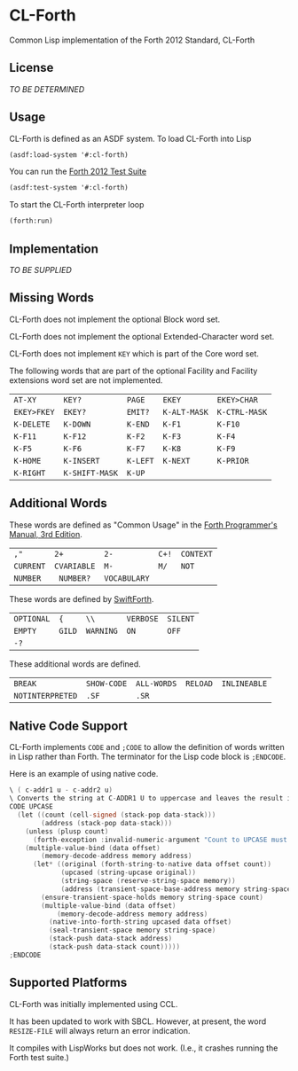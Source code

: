 # CL-Forth

Common Lisp implementation of the Forth 2012 Standard, CL-Forth


## License

_TO BE DETERMINED_


## Usage

CL-Forth is defined as an ASDF system. To load CL-Forth into Lisp

``` lisp
(asdf:load-system '#:cl-forth)
```

You can run the [Forth 2012 Test Suite](https://github.com/gerryjackson/forth2012-test-suite.git)

``` lisp
(asdf:test-system '#:cl-forth)
```

To start the CL-Forth interpreter loop

``` lisp
(forth:run)
```


## Implementation

_TO BE SUPPLIED_



## Missing Words

CL-Forth does not implement the optional Block word set.

CL-Forth does not implement the optional Extended-Character word set.

CL-Forth does not implement `KEY` which is part of the Core word set.

The following words that are part of the optional Facility and Facility extensions word set are not implemented.

| | | | | |
| --- | --- | --- | --- | --- |
| `AT-XY` | `KEY?` | `PAGE` | `EKEY` | `EKEY>CHAR` |
| `EKEY>FKEY` | `EKEY?` | `EMIT?` | `K-ALT-MASK` | `K-CTRL-MASK` |
| `K-DELETE` | `K-DOWN` | `K-END` | `K-F1` | `K-F10` |
| `K-F11` | `K-F12` | `K-F2` | `K-F3` | `K-F4` |
| `K-F5 `| `K-F6` | `K-F7` | `K-K8` | `K-F9` |
| `K-HOME` | `K-INSERT` | `K-LEFT` | `K-NEXT` | `K-PRIOR` |
| `K-RIGHT` | `K-SHIFT-MASK` | `K-UP` |

  
## Additional Words

These words are defined as "Common Usage" in the [Forth Programmer's Manual, 3rd Edition](https://www.forth.com/forth-books/).

| | | | | |
| --- | --- | --- | --- | --- |
| `,"` | `2+` | `2-` | `C+!` | `CONTEXT` |
| `CURRENT` | `CVARIABLE` | `M-` | `M/` | `NOT` |
| `NUMBER` |` NUMBER?` | `VOCABULARY` |

These words are defined by [SwiftForth](https://www.forth.com/swiftforth/).

| | | | | |
| --- | --- | --- | --- | --- |
| `OPTIONAL` | `{` | `\\` | `VERBOSE` | `SILENT` |
| `EMPTY` | `GILD` | `WARNING` | `ON` | `OFF` |
| `-?` |

These additional words are defined.

| | | | | |
| --- | --- | --- | --- | --- |
| `BREAK` | `SHOW-CODE` | `ALL-WORDS` | `RELOAD` | `INLINEABLE` |
| `NOTINTERPRETED` | `.SF` | `.SR` |

  
## Native Code Support

CL-Forth implements `CODE` and `;CODE` to allow the definition of words written in Lisp rather than Forth. The terminator for
the Lisp code block is `;ENDCODE`.

Here is an example of using native code.

``` c
\ ( c-addr1 u - c-addr2 u)
\ Converts the string at C-ADDR1 U to uppercase and leaves the result in transient space at C-ADDR2 U.
CODE UPCASE
  (let ((count (cell-signed (stack-pop data-stack)))
        (address (stack-pop data-stack)))
    (unless (plusp count)
      (forth-exception :invalid-numeric-argument "Count to UPCASE must be positive"))
    (multiple-value-bind (data offset)
        (memory-decode-address memory address)
      (let* ((original (forth-string-to-native data offset count))
             (upcased (string-upcase original))
             (string-space (reserve-string-space memory))
             (address (transient-space-base-address memory string-space)))
        (ensure-transient-space-holds memory string-space count)
        (multiple-value-bind (data offset)
            (memory-decode-address memory address)
          (native-into-forth-string upcased data offset)
          (seal-transient-space memory string-space)
          (stack-push data-stack address)
          (stack-push data-stack count)))))
;ENDCODE
```

## Supported Platforms

CL-Forth was initially implemented using CCL.

It has been updated to work with SBCL. However, at present, the word `RESIZE-FILE` will always return an error indication.

It compiles with LispWorks but does not work. (I.e., it crashes running the Forth test suite.)

